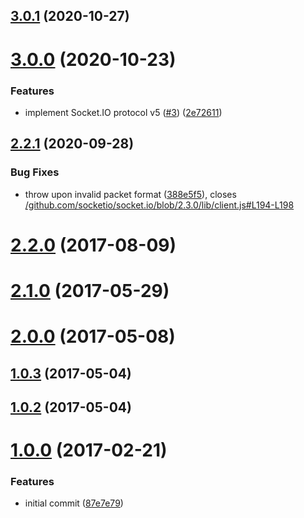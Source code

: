 ## [3.0.1](https://github.com/socketio/socket.io-msgpack-parser/compare/3.0.0...3.0.1) (2020-10-27)



# [3.0.0](https://github.com/socketio/socket.io-msgpack-parser/compare/2.2.1...3.0.0) (2020-10-23)


### Features

* implement Socket.IO protocol v5 ([#3](https://github.com/socketio/socket.io-msgpack-parser/issues/3)) ([2e72611](https://github.com/socketio/socket.io-msgpack-parser/commit/2e726111437e6f744529fb00afae3afd9497e6d8))



## [2.2.1](https://github.com/socketio/socket.io-msgpack-parser/compare/2.2.0...2.2.1) (2020-09-28)


### Bug Fixes

* throw upon invalid packet format ([388e5f5](https://github.com/socketio/socket.io-msgpack-parser/commit/388e5f55862e32562bbfb0e6e1066dc3f2962191)), closes [/github.com/socketio/socket.io/blob/2.3.0/lib/client.js#L194-L198](https://github.com//github.com/socketio/socket.io/blob/2.3.0/lib/client.js/issues/L194-L198)



# [2.2.0](https://github.com/socketio/socket.io-msgpack-parser/compare/2.1.0...2.2.0) (2017-08-09)



# [2.1.0](https://github.com/socketio/socket.io-msgpack-parser/compare/2.0.0...2.1.0) (2017-05-29)



# [2.0.0](https://github.com/socketio/socket.io-msgpack-parser/compare/1.0.3...2.0.0) (2017-05-08)



## [1.0.3](https://github.com/socketio/socket.io-msgpack-parser/compare/1.0.2...1.0.3) (2017-05-04)



## [1.0.2](https://github.com/socketio/socket.io-msgpack-parser/compare/1.0.0...1.0.2) (2017-05-04)



# [1.0.0](https://github.com/socketio/socket.io-msgpack-parser/compare/87e7e79897be550345d5ec3298f28b12bead4aef...1.0.0) (2017-02-21)


### Features

* initial commit ([87e7e79](https://github.com/socketio/socket.io-msgpack-parser/commit/87e7e79897be550345d5ec3298f28b12bead4aef))
